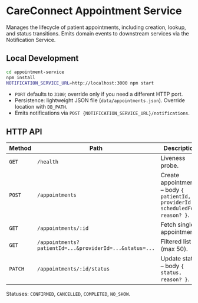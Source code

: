 # CareConnect Appointment Service

Manages the lifecycle of patient appointments, including creation, lookup, and status transitions. Emits domain events to downstream services via the Notification Service.

## Local Development

```bash
cd appointment-service
npm install
NOTIFICATION_SERVICE_URL=http://localhost:3000 npm start
```

- `PORT` defaults to `3100`; override only if you need a different HTTP port.
- Persistence: lightweight JSON file (`data/appointments.json`). Override location with `DB_PATH`.
- Emits notifications via `POST {NOTIFICATION_SERVICE_URL}/notifications`.

## HTTP API

| Method | Path | Description |
| --- | --- | --- |
| `GET` | `/health` | Liveness probe. |
| `POST` | `/appointments` | Create appointment – body `{ patientId, providerId, scheduledFor, reason? }`. |
| `GET` | `/appointments/:id` | Fetch single appointment. |
| `GET` | `/appointments?patientId=...&providerId=...&status=...` | Filtered list (max 50). |
| `PATCH` | `/appointments/:id/status` | Update status – body `{ status, reason? }`. |

Statuses: `CONFIRMED`, `CANCELLED`, `COMPLETED`, `NO_SHOW`.
